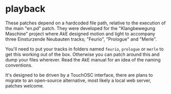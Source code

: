 # playback #
These patches depend on a hardcoded file path, relative to the execution of the 
main "en.pd" patch. They were developed for the "Klangbewegung Maschine" 
project where AkE designed motion and light to accompany three Einsturzende 
Neubauten tracks; "Feurio", "Prologue" and "Merle".   

You'll need to put your tracks in folders named <code>feurio</code>, 
<code>prologue</code> or <code>merle</code> to get this working out of the box. 
Otherwise you can patch around this and dump your files wherever. Read the AkE 
manual for an idea of the naming conventions. 

It's designed to be driven by a TouchOSC interface, there are plans to migrate 
to an open-source alternative, most likely a local web server, patches welcome.
